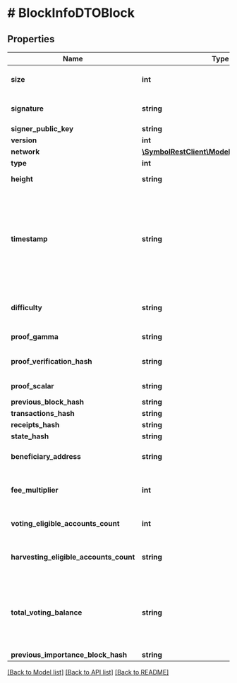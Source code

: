 # # BlockInfoDTOBlock

## Properties

Name | Type | Description | Notes
------------ | ------------- | ------------- | -------------
**size** | **int** | A number that allows uint 32 values. |
**signature** | **string** | Entity&#39;s signature generated by the signer. |
**signer_public_key** | **string** | Public key. |
**version** | **int** | Entity version. |
**network** | [**\SymbolRestClient\Model\NetworkTypeEnum**](NetworkTypeEnum.md) |  |
**type** | **int** |  |
**height** | **string** | Height of the blockchain. |
**timestamp** | **string** | Number of milliseconds elapsed since the creation of the nemesis block. This value can be converted to epoch time by adding the network&#39;s &#39;epochAdjustment&#39;. |
**difficulty** | **string** | Determines how hard is to harvest a new block, based on previous blocks. |
**proof_gamma** | **string** | 32-bytes VRF proof gamma. |
**proof_verification_hash** | **string** | 16-bytes VRF proof verification hash. |
**proof_scalar** | **string** | 32-bytes VRF proof scalar. |
**previous_block_hash** | **string** |  |
**transactions_hash** | **string** |  |
**receipts_hash** | **string** |  |
**state_hash** | **string** |  |
**beneficiary_address** | **string** | Address encoded using a 32-character set. |
**fee_multiplier** | **int** | Fee multiplier applied to transactions contained in block. |
**voting_eligible_accounts_count** | **int** | A number that allows uint 32 values. |
**harvesting_eligible_accounts_count** | **string** | A number that allows uint 64 values represented with a string. |
**total_voting_balance** | **string** | Absolute amount. An amount of 123456789 (absolute) for a mosaic with divisibility 6 means 123.456789 (relative). |
**previous_importance_block_hash** | **string** |  |

[[Back to Model list]](../../README.md#models) [[Back to API list]](../../README.md#endpoints) [[Back to README]](../../README.md)
